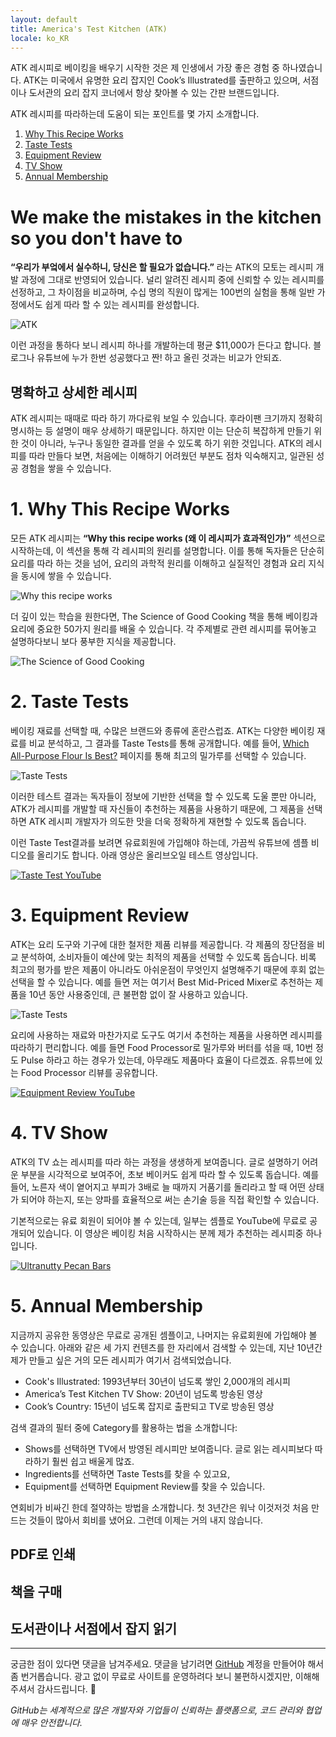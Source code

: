```yaml
---
layout: default
title: America's Test Kitchen (ATK)
locale: ko_KR
---
```


ATK 레시피로 베이킹을 배우기 시작한 것은 제 인생에서 가장 좋은 경험 중 하나였습니다. ATK는 미국에서 유명한 요리 잡지인 Cook’s Illustrated를 출판하고 있으며, 서점이나 도서관의 요리 잡지 코너에서 항상 찾아볼 수 있는 간판 브랜드입니다.

ATK 레시피를 따라하는데 도움이 되는 포인트를 몇 가지 소개합니다.

1. [Why This Recipe Works](#1-why-this-recipe-works)
1. [Taste Tests](#2-taste-tests)
1. [Equipment Review](#3-equipment-review)
1. [TV Show](#4-tv-show)
1. [Annual Membership](#5-annual-membership)

# We make the mistakes in the kitchen so you don't have to

**“우리가 부엌에서 실수하니, 당신은 할 필요가 없습니다.”** 라는 ATK의 모토는 레시피 개발 과정에 그대로 반영되어 있습니다. 널리 알려진 레시피 중에 신뢰할 수 있는 레시피를 선정하고, 그 차이점을 비교하며, 수십 명의 직원이 많게는 100번의 실험을 통해 일반 가정에서도 쉽게 따라 할 수 있는 레시피를 완성합니다. 

![ATK](/assets/img/baking/atk.jpg)

이런 과정을 통하다 보니 레시피 하나를 개발하는데 평균 $11,000가 든다고 합니다. 블로그나 유튜브에 누가 한번 성공했다고 짠! 하고 올린 것과는 비교가 안되죠.

## 명확하고 상세한 레시피

ATK 레시피는 때때로 따라 하기 까다로워 보일 수 있습니다. 후라이팬 크기까지 정확히 명시하는 등 설명이 매우 상세하기 때문입니다. 하지만 이는 단순히 복잡하게 만들기 위한 것이 아니라, 누구나 동일한 결과를 얻을 수 있도록 하기 위한 것입니다. ATK의 레시피를 따라 만들다 보면, 처음에는 이해하기 어려웠던 부분도 점차 익숙해지고, 일관된 성공 경험을 쌓을 수 있습니다.

# 1. Why This Recipe Works

모든 ATK 레시피는 **“Why this recipe works (왜 이 레시피가 효과적인가)”** 섹션으로 시작하는데, 이 섹션을 통해 각 레시피의 원리를 설명합니다. 이를 통해 독자들은 단순히 요리를 따라 하는 것을 넘어, 요리의 과학적 원리를 이해하고 실질적인 경험과 요리 지식을 동시에 쌓을 수 있습니다.

![Why this recipe works](/assets/img/baking/why_works.jpg)

더 깊이 있는 학습을 원한다면, The Science of Good Cooking 책을 통해 베이킹과 요리에 중요한 50가지 원리를 배울 수 있습니다. 각 주제별로 관련 레시피를 묶어놓고 설명하다보니 보다 풍부한 지식을 제공합니다.

![The Science of Good Cooking](/assets/img/baking/science_cooking.jpg)

# 2. Taste Tests

베이킹 재료를 선택할 때, 수많은 브랜드와 종류에 혼란스럽죠. ATK는 다양한 베이킹 재료를 비교 분석하고, 그 결과를 Taste Tests를 통해 공개합니다. 예를 들어, [Which All-Purpose Flour Is Best?](https://www.americastestkitchen.com/taste_tests/2250-all-purpose-flour) 페이지를 통해 최고의 밀가루를 선택할 수 있습니다.

![Taste Tests](/assets/img/baking/taste_tests.jpg)

이러한 테스트 결과는 독자들이 정보에 기반한 선택을 할 수 있도록 도울 뿐만 아니라, ATK가 레시피를 개발할 때 자신들이 추천하는 제품을 사용하기 때문에, 그 제품을 선택하면 ATK 레시피 개발자가 의도한 맛을 더욱 정확하게 재현할 수 있도록 돕습니다.

이런 Taste Test결과를 보려면 유료회원에 가입해야 하는데, 가끔씩 유튜브에 셈플 비디오를 올리기도 합니다. 아래 영상은 올리브오일 테스트 영상입니다.

[![Taste Test YouTube](/assets/img/baking/taste_test_youtube.jpg)](https://youtu.be/t4QwfPVho3U)

# 3. Equipment Review

ATK는 요리 도구와 기구에 대한 철저한 제품 리뷰를 제공합니다. 각 제품의 장단점을 비교 분석하여, 소비자들이 예산에 맞는 최적의 제품을 선택할 수 있도록 돕습니다. 비록 최고의 평가를 받은 제품이 아니라도 아쉬운점이 무엇인지 설명해주기 때문에 후회 없는 선택을 할 수 있습니다. 예를 들면 저는 여기서 Best Mid-Priced Mixer로 추천하는 제품을 10년 동안 사용중인데, 큰 불편함 없이 잘 사용하고 있습니다.

![Taste Tests](/assets/img/baking/equipment_review.jpg)

요리에 사용하는 재료와 마찬가지로 도구도 여기서 추천하는 제품을 사용하면 레시피를 따라하기 편리합니다. 예를 들면 Food Processor로 밀가루와 버터를 섞을 때, 10번 정도 Pulse 하라고 하는 경우가 있는데, 아무래도 제품마다 효율이 다르겠죠. 유튜브에 있는 Food Processor 리뷰를 공유합니다.

[![Equipment Review YouTube](/assets/img/baking/equipment_review_youtube.jpg)](https://youtu.be/QZokEtjvDao)


# 4. TV Show

ATK의 TV 쇼는 레시피를 따라 하는 과정을 생생하게 보여줍니다. 글로 설명하기 어려운 부분을 시각적으로 보여주어, 초보 베이커도 쉽게 따라 할 수 있도록 돕습니다. 예를 들어, 노른자 색이 옅어지고 부피가 3배로 늘 때까지 거품기를 돌리라고 할 때 어떤 상태가 되어야 하는지, 또는 양파를 효율적으로 써는 손기술 등을 직접 확인할 수 있습니다.

기본적으로는 유료 회원이 되어야 볼 수 있는데, 일부는 셈플로 YouTube에 무료로 공개되어 있습니다. 이 영상은 베이킹 처음 시작하시는 분께 제가 추천하는 레시피중 하나입니다.

[![Ultranutty Pecan Bars](/assets/img/baking/tv_show.jpg)](https://www.youtube.com/watch?v=mHxbcyKfgJE)


# 5. Annual Membership

지금까지 공유한 동영상은 무료로 공개된 셈플이고, 나머지는 유료회원에 가입해야 볼 수 있습니다. 아래와 같은 세 가지 컨텐츠를 한 자리에서 검색할 수 있는데, 지난 10년간 제가 만들고 싶은 거의 모든 레시피가 여기서 검색되었습니다.

* Cook's Illustrated: 1993년부터 30년이 넘도록 쌓인 2,000개의 레시피
* America’s Test Kitchen TV Show: 20년이 넘도록 방송된 영상
* Cook’s Country: 15년이 넘도록 잡지로 출판되고 TV로 방송된 영상

검색 결과의 필터 중에 Category를 활용하는 법을 소개합니다:
* Shows를 선택하면 TV에서 방영된 레시피만 보여줍니다. 글로 읽는 레시피보다 따라하기 훨씬 쉽고 배울게 많죠.
* Ingredients를 선택하면 Taste Tests를 찾을 수 있고요,
* Equipment를 선택하면 Equipment Review를 찾을 수 있습니다.

연회비가 비싸긴 한데 절약하는 방법을 소개합니다. 첫 3년간은 워낙 이것저것 처음 만드는 것들이 많아서 회비를 냈어요. 그런데 이제는 거의 내지 않습니다.

## PDF로 인쇄
## 책을 구매
## 도서관이나 서점에서 잡지 읽기

---

궁금한 점이 있다면 댓글을 남겨주세요. 댓글을 남기려면 [GitHub](http://github.com) 계정을 만들어야 해서 좀 번거롭습니다. 광고 없이 무료로 사이트를 운영하려다 보니 불편하시겠지만, 이해해 주셔서 감사드립니다. 🙂

*GitHub는 세계적으로 많은 개발자와 기업들이 신뢰하는 플랫폼으로, 코드 관리와 협업에 매우 안전합니다.*
